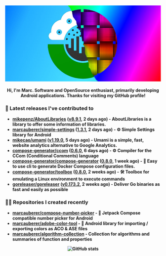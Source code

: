 <p align="center">
	<img src="https://raw.githubusercontent.com/marcauberer/marcauberer/master/images/frontpage-image.jpg">
	<br><br>
	<b>Hi, I'm Marc. Software and OpenSource enthusiast, primarily developing Android applications. Thanks for visiting my GitHub profile!
</p>

### 🚀 Latest releases I've contributed to


- [mikepenz/AboutLibraries](https://github.com/mikepenz/AboutLibraries) ([v8.9.1](https://github.com/mikepenz/AboutLibraries/releases/tag/v8.9.1), 2 days ago) - AboutLibraries is a library to offer some information of libraries.
- [marcauberer/simple-settings](https://github.com/marcauberer/simple-settings) ([1.3.1](https://github.com/marcauberer/simple-settings/releases/tag/1.3.1), 2 days ago) - ⚙️ Simple Settings library for Android
- [mikecao/umami](https://github.com/mikecao/umami) ([v1.19.0](https://github.com/mikecao/umami/releases/tag/v1.19.0), 5 days ago) - Umami is a simple, fast, website analytics alternative to Google Analytics.
- [compose-generator/ccom](https://github.com/compose-generator/ccom) ([0.6.0](https://github.com/compose-generator/ccom/releases/tag/0.6.0), 6 days ago) - ⚙️ Compiler for the CCom (Conditional Comments) language
- [compose-generator/compose-generator](https://github.com/compose-generator/compose-generator) ([0.8.0](https://github.com/compose-generator/compose-generator/releases/tag/0.8.0), 1 week ago) - 🐳 Easy to use cli to generate Docker Compose configuration files.
- [compose-generator/toolbox](https://github.com/compose-generator/toolbox) ([0.8.0](https://github.com/compose-generator/toolbox/releases/tag/0.8.0), 2 weeks ago) - 🛠️ Toolbox for emulating a Linux environment to execute commands
- [goreleaser/goreleaser](https://github.com/goreleaser/goreleaser) ([v0.173.2](https://github.com/goreleaser/goreleaser/releases/tag/v0.173.2), 2 weeks ago) - Deliver Go binaries as fast and easily as possible

### 👨‍💻 Repositories I created recently
- [marcauberer/compose-number-picker](https://github.com/marcauberer/compose-number-picker) - 🔢 Jetpack Compose compatible number picker for Android
- [marcauberer/adobe-color-tool](https://github.com/marcauberer/adobe-color-tool) - 🎨 Android library for importing / exporting colors as ACO &amp; ASE files
- [marcauberer/algorithm-collection](https://github.com/marcauberer/algorithm-collection) - Collection for algorithms and summaries of function and properties

<p align="center">
	<img src="https://github-readme-stats.vercel.app/api?username=marcauberer&show_icons=true&theme=dark" alt="GitHub stats">
</p>
